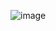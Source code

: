 ![image](https://github.com/subhadipchatterjee2023/Vrinda-Store-Annual-Report/assets/128350160/5e27667d-3b47-4fd8-861c-c74459a8cb68)
